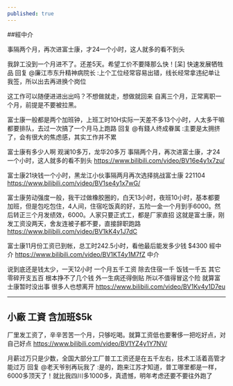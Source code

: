 ```yaml
---
published: true
---
```

##經中介

事隔两个月，再次进富士康，才24一个小时，这人就多的看不到头

我辞工没到一个月进不了。还差5天。希望工价不要降那么快！[呆]
快速发展牺牲品
回复 @廉江市东升精神病院长 :上个工位经常容易出错，线长经常拿违纪单让我签，所以出去再进换个岗位

这工作可以随便进进出出吗？不想做就走，想做就回来
自离三个月，正常离职一个月，前提是不要被拉黑。

富士康一般都是两个加班钟，上班工时10H实际一天差不多13个小时，人太多干嘛都要排队，去过一次搞了一个月马上跑路
回复 @有錢人终成眷属 :主要是太拥挤了，会有很大的焦虑感，其实工作并不累

富士康有多少人啊
观澜10多万，龙华20多万
  事隔两个月，再次进富士康，才24一个小时，这人就多的看不到头
  https://www.bilibili.com/video/BV16e4y1x7zu/
  
富士康21块钱一个小时，黑龙江小伙事隔两月再次选择挑战富士康 221104
  https://www.bilibili.com/video/BV1se4y1x7wG/
  
富士康劳动强度一般，我干过做橡胶圈的，白天13小时，夜班10小时，基本都要加班，但是包吃包住，4人间，住宿吃饭真的好，五险一金一个月到手6000。然后转正三个月发绩效，6000。人家只要正式工，都是厂家直招
  这就是富士康，刚发工资没两天，舍友连被子都不要，直接辞职跑路
  https://www.bilibili.com/video/BV1kK4y1J7dC
  
富士康11月份工资已到帐，总工时242.5小时，看他最后能发多少钱 $4300 經中介
https://www.bilibili.com/video/BV1KT4y1M7fZ
中介

  
说到底还是钱太少，一天12小时 一个月五千工资 除去住宿一千   饭钱一千五  其它零碎开支五百   根本挣不了几个钱 外一生病还得倒贴  所以不值得冒这个险  就算富士康暂时没出事  很多人也想离开
  https://www.bilibili.com/video/BV1Kv4y1D7eu
  
---

## 小廠 工資 含加班$5k

厂里发工资了，辛辛苦苦一个月，只够吃喝。就算工资低也要奢侈一把吃好点，对自己好点
https://www.bilibili.com/video/BV1YZ4y1Y7NV/

月薪过万只是少数，全国大部分工厂普工工资还是在五千左右，技术工活着高管才能过万
回复 @老天爷别再玩我了 :是的，跑来江苏才知道，普工哪里都是一样，6000多顶天了！就比我四川多1000多，真遗憾，明年考虑还要不要往外跑了

